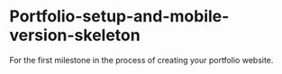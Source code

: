# Portfolio-setup-and-mobile-version-skeleton
For the first milestone in the process of creating your portfolio website.
